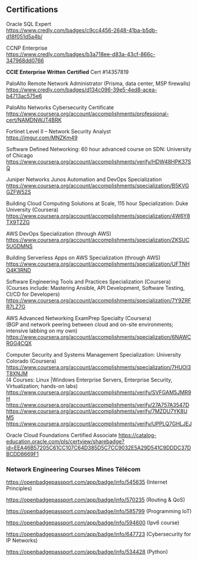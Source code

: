## Certifications
Oracle SQL Expert  
https://www.credly.com/badges/c9cc4456-2648-41ba-b5db-d18f051d5a4b/

CCNP Enterprise     
https://www.credly.com/badges/b3a718ee-d83a-43cf-866c-347968dd0766

**CCIE Enterprise Written Certified**  Cert #14357819

PaloAlto Remote Network Administrator (Prisma, data center, MSP firewalls)  
https://www.credly.com/badges/d134c096-39e5-4ed8-acea-b4713ac575e6

PaloAlto Networks Cybersecurity Certificate  
https://www.coursera.org/account/accomplishments/professional-cert/NAMDNWJT4BRK

Fortinet Level II – Network Security Analyst  
https://imgur.com/MNZKm49

Software Defined Networking: 60 hour advanced course on SDN:  University of Chicago  
https://www.coursera.org/account/accomplishments/verify/HDW48HPK37SQ

Juniper Networks Junos Automation and DevOps Specialization  
https://www.coursera.org/account/accomplishments/specialization/B5KVGGZFW52S

Building Cloud Computing Solutions at Scale, 115 hour Specialization: Duke University (Coursera)  
https://www.coursera.org/account/accomplishments/specialization/4W6Y8TX9TZZG

AWS DevOps Specialization (through AWS)  
https://www.coursera.org/account/accomplishments/specialization/ZKSUC5UGDMNS

Building Serverless Apps on AWS Specialization (through AWS)  
https://www.coursera.org/account/accomplishments/specialization/UFTNHQ4K3RND

Software Engineering Tools and Practices Specialization (Coursera)   
(Courses include: Mastering Ansible, API Development, Software Testing, CI/CD for Developers)  
https://www.coursera.org/account/accomplishments/specialization/7Y9ZRFR7LZ7G

AWS Advanced Networking ExamPrep Specialty (Coursera)  
(BGP and network peering between cloud and on-site environments; intensive labbing on my own)  
https://www.coursera.org/account/accomplishments/specialization/6NAWCRGG4CQX

Computer Security and Systems Management Specialization: University Colorado (Coursera) 
https://www.coursera.org/account/accomplishments/specialization/7HUOI3T8XNJM  
(4 Courses: Linux |Windows Enterprise Servers, Enterprise Security, Virtualization; hands-on labs)
https://www.coursera.org/account/accomplishments/verify/SVFGAM5JMR9H
https://www.coursera.org/account/accomplishments/verify/27A757A3547D
https://www.coursera.org/account/accomplishments/verify/7MZDU7YK8UM5
https://www.coursera.org/account/accomplishments/verify/UPPLQ7GHLJEJ

Oracle Cloud Foundations Certified Associate
https://catalog-education.oracle.com/pls/certview/sharebadge?id=EEA46B57205C61CC107C64D385D5C7CC9032E5A29D541C9DDDC37DBCDD8669F1


### Network Engineering Courses Mines Télécom

https://openbadgepassport.com/app/badge/info/545635  (Internet Principles)

https://openbadgepassport.com/app/badge/info/570235  (Routing & QoS) 

https://openbadgepassport.com/app/badge/info/585799  (Programming IoT)

https://openbadgepassport.com/app/badge/info/594600  (Ipv6 course)

https://openbadgepassport.com/app/badge/info/647723  (Cybersecurity for IP Networks)

https://openbadgepassport.com/app/badge/info/534428  (Python)

